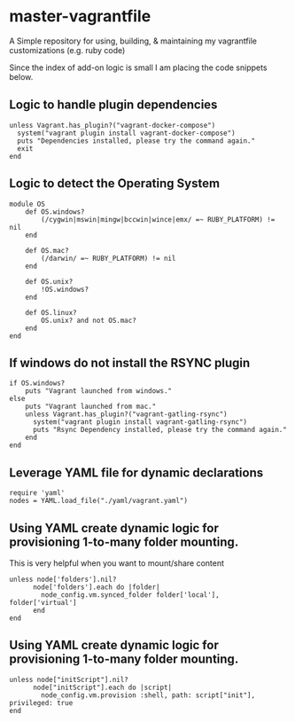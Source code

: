 # master-vagrantfile
A Simple repository for using, building, &amp; maintaining my vagrantfile customizations (e.g. ruby code)

Since the index of add-on logic is small I am placing the code snippets below.

## Logic to handle plugin dependencies
```
unless Vagrant.has_plugin?("vagrant-docker-compose")
  system("vagrant plugin install vagrant-docker-compose")
  puts "Dependencies installed, please try the command again."
  exit
end
```


## Logic to detect the Operating System
```
module OS
    def OS.windows?
        (/cygwin|mswin|mingw|bccwin|wince|emx/ =~ RUBY_PLATFORM) != nil
    end

    def OS.mac?
        (/darwin/ =~ RUBY_PLATFORM) != nil
    end

    def OS.unix?
        !OS.windows?
    end

    def OS.linux?
        OS.unix? and not OS.mac?
    end
end
```

## If windows do not install the RSYNC plugin
```
if OS.windows?
    puts "Vagrant launched from windows."
else
    puts "Vagrant launched from mac."
    unless Vagrant.has_plugin?("vagrant-gatling-rsync")
      system("vagrant plugin install vagrant-gatling-rsync")
      puts "Rsync Dependency installed, please try the command again."
    end
end
```

## Leverage YAML file for dynamic declarations
```
require 'yaml'
nodes = YAML.load_file("./yaml/vagrant.yaml")
```

## Using YAML create dynamic logic for provisioning 1-to-many folder mounting.
This is very helpful when you want to mount/share content
```
unless node['folders'].nil?
      node['folders'].each do |folder|
        node_config.vm.synced_folder folder['local'], folder['virtual']
      end
end
```

## Using YAML create dynamic logic for provisioning 1-to-many folder mounting.
```
unless node["initScript"].nil?
      node["initScript"].each do |script|
        node_config.vm.provision :shell, path: script["init"], privileged: true
end
```